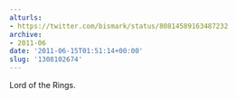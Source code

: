 ```yaml
---
alturls:
- https://twitter.com/bismark/status/80814589163487232
archive:
- 2011-06
date: '2011-06-15T01:51:14+00:00'
slug: '1308102674'
---
```


Lord of the Rings.

